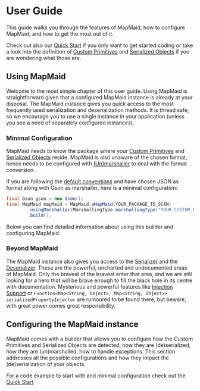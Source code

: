 # User Guide
This guide walks you through the features of MapMaid, how to configure MapMaid, and how to get the most out of it.


Check out also our [Quick Start](QuickStart.md) if you only want to get started coding or take a look into the 
definition of [Custom Primitives](Concepts.md#custom-primitives) and 
[Serialized Objects](Concepts.md#serialized-objects) if you are wondering what those are.

## Using MapMaid
Welcome to the most simple chapter of this user guide. Using MapMaid is straightforward given that a configured 
MapMaid instance is already at your disposal. The MapMaid instance gives you quick access to the most frequently used 
serialization and deserialization methods. It is thread safe, so we encourage you to use a single instance in your 
application (unless you see a need of separately configured instances). 
 
### Minimal Configuration
MapMaid needs to know the package where your [Custom Primitives](Concepts.md#custom-primitives) and [Serialized Objects](Concepts.md#serialized-objects) reside. MapMaid is also unaware 
of the chosen format, hence needs to be configured with [(Un)marshaller](Concepts.md#unmarshalling) to deal with the format conversion. 

If you are following the [default conventions](UserGuide.md#default-conventions-explained) and have chosen JSON as format along with Gson as marshaller, here is a minimal configuration: 

<!---[CodeSnippet](example1)-->
```java
final Gson gson = new Gson();
final MapMaid mapMaid = MapMaid.aMapMaid(YOUR_PACKAGE_TO_SCAN)
        .usingMarshaller(MarshallingType.marshallingType("YOUR_CUSTOM_FORMAT"), gson::toJson, gson::fromJson)
        .build();
```
Below you can find detailed information about using this builder and configuring MapMaid. 

### Beyond MapMaid
The MapMaid instance also gives you access to the 
[Serializer](../core/src/main/java/de/quantummaid/mapmaid/serialization/Serializer.java) and the
[Deserializer](../core/src/main/java/de/quantummaid/mapmaid/deserialization/Deserializer.java). These are the powerful,
uncharted and undocumented areas of MapMaid. Only the bravest of the bravest enter that area, and we are still looking
for a hero that will be brave enough to fill the black hole in its centre with documentation. Mysterious and powerful 
features like [Injection Support](../core/src/main/java/de/quantummaid/mapmaid/injector/InjectorLambda.java) or
`Function<Map<String, Object>, Map<String, Object>> serializedPropertyInjector` are rumoured to be found there, but 
beware, with great power comes great responsibility.

## Configuring the MapMaid instance
MapMaid comes with a builder that allows you to configure how the Custom Primitives and Serialized Objects are 
detected, how they are (de)serialized, how they are (un)marshalled, how to handle exceptions. This section addresses 
all the possible configurations and how they impact the (de)serialization of your objects. 

For a code example to start with and minimal configuration check out the [Quick Start](QuickStart.md) 
